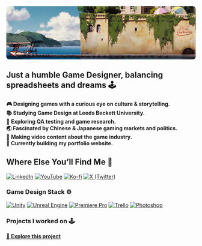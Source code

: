 <!-- BANNER -->

<div style="position: relative; width: 100%; padding-top: 28.125%; max-width: 1000px; margin: auto; border-radius: 8px; overflow: hidden;">
  <a href="https://destination-link.com" target="_blank" rel="noopener noreferrer">
    <img src="Test_2.png" alt="Project Banner" style="position: absolute; top: 0; left: 0; width: 100%; height: 100%; object-fit: cover;">
  </a>
</div>

<h2 align="left">Just a humble Game Designer, balancing spreadsheets and dreams 🕹️</h2>

<h4 align="left">
  🎮 Designing games with a curious eye on culture & storytelling.<br>
  📚 Studying Game Design at Leeds Beckett University.<br>
  🧪 Exploring QA testing and game research.<br>
  🌏 Fascinated by Chinese & Japanese gaming markets and politics.<br>
  🎥 Making video content about the game industry.<br>
  🛜 Currently building my portfolio website.
</h4>

<h2 align="left">Where Else You’ll Find Me 💬</h2>

<!-- SOCIALS -->
<div align="left">
  <a href="https://www.linkedin.com/in/alessandrodeconcilio/" target="_blank" rel="noopener noreferrer"><img src="https://img.shields.io/static/v1?message=LinkedIn&logo=linkedin&label=&color=0077B5&logoColor=white&labelColor=&style=for-the-badge" alt="LinkedIn"/></a>
  <a href="https://www.youtube.com/@Maxhine" target="_blank" rel="noopener noreferrer"><img src="https://img.shields.io/static/v1?message=YouTube&logo=youtube&label=&color=FF0000&logoColor=white&labelColor=&style=for-the-badge" alt="YouTube"/></a>
  <a href="https://ko-fi.com/alessandrodeconcilio" target="_blank" rel="noopener noreferrer"><img src="https://img.shields.io/static/v1?message=Ko-fi&logo=ko-fi&label=&color=F16061&logoColor=white&labelColor=&style=for-the-badge" alt="Ko-fi"/></a>
  <a href="https://x.com/Maxhinee29390" target="_blank" rel="noopener noreferrer"><img src="https://img.shields.io/static/v1?message=X&logo=twitter&label=&color=000000&logoColor=white&labelColor=&style=for-the-badge" alt="X (Twitter)"/></a>
</div>

<!-- STACK -->
<h3 align="left">Game Design Stack ⚙️</h3>

<div align="left">
  <a href="https://unity.com/" target="_blank" rel="noopener noreferrer"><img src="https://img.shields.io/static/v1?message=Unity&logo=unity&label=&color=000000&logoColor=white&labelColor=&style=for-the-badge" alt="Unity"/></a>
  <a href="https://www.unrealengine.com/" target="_blank" rel="noopener noreferrer"><img src="https://img.shields.io/static/v1?message=Unreal&logo=unrealengine&label=&color=0E1128&logoColor=white&labelColor=&style=for-the-badge" alt="Unreal Engine"/></a>
  <a href="https://www.adobe.com/products/premiere.html" target="_blank" rel="noopener noreferrer"><img src="https://img.shields.io/badge/Premiere%20Pro-9999FF?style=for-the-badge&logo=adobe%20premiere%20pro&logoColor=white" alt="Premiere Pro"/></a>
  <a href="https://trello.com/" target="_blank" rel="noopener noreferrer"><img src="https://img.shields.io/static/v1?message=Trello&logo=trello&label=&color=0052CC&logoColor=white&labelColor=&style=for-the-badge" alt="Trello"/></a>
  <a href="https://www.adobe.com/products/photoshop.html" target="_blank" rel="noopener noreferrer"><img src="https://img.shields.io/static/v1?message=Photoshop&logo=adobephotoshop&label=&color=31A8FF&logoColor=white&labelColor=&style=for-the-badge" alt="Photoshop"/></a>
</div>


<!-- PROJECTS -->
<h3 align="left">Projects I worked on 🕹️</h3>

<p align="left">
  <a href="https://alessandrodeconcilio.github.io/Project_Showcase/" target="_blank" rel="noopener noreferrer"><strong>🚀 Explore this project</strong></a>
</p>
